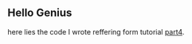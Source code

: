 ## Hello Genius
here lies the code I wrote reffering form tutorial [part4](https://www.youtube.com/watch?v=kWQ84S13-hw).
